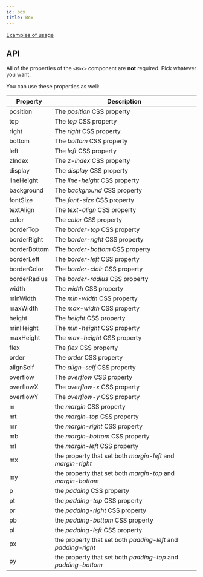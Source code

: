 ```yaml
---
id: box
title: Box
---
```


[Examples of usage](width-scale.md)

## API

All of the properties of the `<Box>` component are **not** required. Pick whatever you want.

You can use these properties as well:

| Property     | Description                                                   |
| ------------ | ------------------------------------------------------------- |
| position     | The _position_ CSS property                                   |
| top          | The _top_ CSS property                                        |
| right        | The _right_ CSS property                                      |
| bottom       | The _bottom_ CSS property                                     |
| left         | The _left_ CSS property                                       |
| zIndex       | The _z-index_ CSS property                                    |
| display      | The _display_ CSS property                                    |
| lineHeight   | The _line-height_ CSS property                                |
| background   | The _background_ CSS property                                 |
| fontSize     | The _font-size_ CSS property                                  |
| textAlign    | The _text-align_ CSS property                                 |
| color        | The _color_ CSS property                                      |
| borderTop    | The _border-top_ CSS property                                 |
| borderRight  | The _border-right_ CSS property                               |
| borderBottom | The _border-bottom_ CSS property                              |
| borderLeft   | The _border-left_ CSS property                                |
| borderColor  | The _border-clolr_ CSS property                               |
| borderRadius | The _border-radius_ CSS property                              |
| width        | The _width_ CSS property                                      |
| minWidth     | The _min-width_ CSS property                                  |
| maxWidth     | The _max-width_ CSS property                                  |
| height       | The _height_ CSS property                                     |
| minHeight    | The _min-height_ CSS property                                 |
| maxHeight    | The _max-height_ CSS property                                 |
| flex         | The _flex_ CSS property                                       |
| order        | The _order_ CSS property                                      |
| alignSelf    | The _align-self_ CSS property                                 |
| overflow     | The _overflow_ CSS property                                   |
| overflowX    | The _overflow-x_ CSS property                                 |
| overflowY    | The _overflow-y_ CSS property                                 |
| m            | the _margin_ CSS property                                     |
| mt           | the _margin-top_ CSS property                                 |
| mr           | the _margin-right_ CSS property                               |
| mb           | the _margin-bottom_ CSS property                              |
| ml           | the _margin-left_ CSS property                                |
| mx           | the property that set both _margin-left_ and _margin-right_   |
| my           | the property that set both _margin-top_ and _margin-bottom_   |
| p            | the _padding_ CSS property                                    |
| pt           | the _padding-top_ CSS property                                |
| pr           | the _padding-right_ CSS property                              |
| pb           | the _padding-bottom_ CSS property                             |
| pl           | the _padding-left_ CSS property                               |
| px           | the property that set both _padding-left_ and _padding-right_ |
| py           | the property that set both _padding-top_ and _padding-bottom_ |
